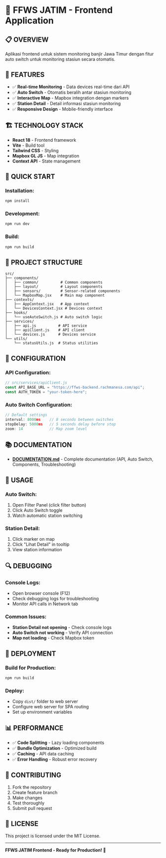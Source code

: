 # 🚀 FFWS JATIM - Frontend Application

## 📋 **OVERVIEW**

Aplikasi frontend untuk sistem monitoring banjir Jawa Timur dengan fitur auto switch untuk monitoring stasiun secara otomatis.

## 🎯 **FEATURES**

- ✅ **Real-time Monitoring** - Data devices real-time dari API
- ✅ **Auto Switch** - Otomatis beralih antar stasiun monitoring
- ✅ **Interactive Map** - Mapbox integration dengan markers
- ✅ **Station Detail** - Detail informasi stasiun monitoring
- ✅ **Responsive Design** - Mobile-friendly interface

## 🏗️ **TECHNOLOGY STACK**

- **React 18** - Frontend framework
- **Vite** - Build tool
- **Tailwind CSS** - Styling
- **Mapbox GL JS** - Map integration
- **Context API** - State management

## 🚀 **QUICK START**

### **Installation:**
```bash
npm install
```

### **Development:**
```bash
npm run dev
```

### **Build:**
```bash
npm run build
```

## 📁 **PROJECT STRUCTURE**

```
src/
├── components/
│   ├── common/          # Common components
│   ├── layout/          # Layout components
│   ├── sensors/         # Sensor-related components
│   └── MapboxMap.jsx    # Main map component
├── contexts/
│   ├── AppContext.jsx   # App context
│   └── DevicesContext.jsx # Devices context
├── hooks/
│   └── useAutoSwitch.js # Auto switch logic
├── services/
│   ├── api.js          # API service
│   ├── apiClient.js    # API client
│   └── devices.js      # Devices service
└── utils/
    └── statusUtils.js  # Status utilities
```

## 🔧 **CONFIGURATION**

### **API Configuration:**
```javascript
// src/services/apiClient.js
const API_BASE_URL = "https://ffws-backend.rachmanesa.com/api";
const AUTH_TOKEN = "your-token-here";
```

### **Auto Switch Configuration:**
```javascript
// Default settings
interval: 8000ms    // 8 seconds between switches
stopDelay: 5000ms   // 5 seconds delay before stop
zoom: 14            // Map zoom level
```

## 📚 **DOCUMENTATION**

- **[DOCUMENTATION.md](./DOCUMENTATION.md)** - Complete documentation (API, Auto Switch, Components, Troubleshooting)

## 🎯 **USAGE**

### **Auto Switch:**
1. Open Filter Panel (click filter button)
2. Click Auto Switch toggle
3. Watch automatic station switching

### **Station Detail:**
1. Click marker on map
2. Click "Lihat Detail" in tooltip
3. View station information

## 🔍 **DEBUGGING**

### **Console Logs:**
- Open browser console (F12)
- Check debugging logs for troubleshooting
- Monitor API calls in Network tab

### **Common Issues:**
- **Station Detail not opening** - Check console logs
- **Auto Switch not working** - Verify API connection
- **Map not loading** - Check Mapbox token

## 🚀 **DEPLOYMENT**

### **Build for Production:**
```bash
npm run build
```

### **Deploy:**
- Copy `dist/` folder to web server
- Configure web server for SPA routing
- Set up environment variables

## 📊 **PERFORMANCE**

- ✅ **Code Splitting** - Lazy loading components
- ✅ **Bundle Optimization** - Optimized build
- ✅ **Caching** - API data caching
- ✅ **Error Handling** - Robust error recovery

## 🤝 **CONTRIBUTING**

1. Fork the repository
2. Create feature branch
3. Make changes
4. Test thoroughly
5. Submit pull request

## 📄 **LICENSE**

This project is licensed under the MIT License.

---

**FFWS JATIM Frontend - Ready for Production! 🚀**